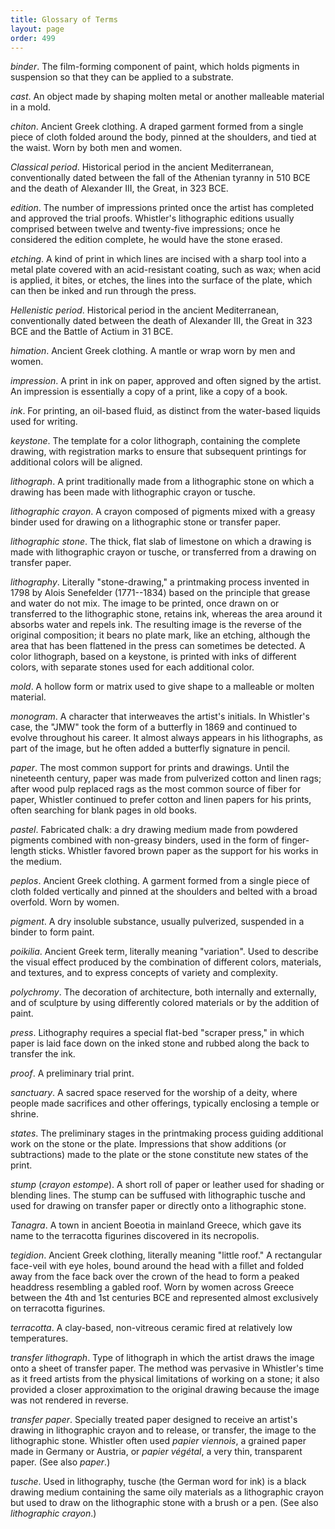 ```yaml
---
title: Glossary of Terms
layout: page
order: 499
---
```


*binder*. The film-forming component of paint, which holds pigments in suspension so that they can be applied to a substrate.

*cast*. An object made by shaping molten metal or another malleable material in a mold.

*chiton*. Ancient Greek clothing. A draped garment formed from a single piece of cloth folded around the body, pinned at the shoulders, and tied at the waist. Worn by both men and women.

*Classical period*. Historical period in the ancient Mediterranean, conventionally dated between the fall of the Athenian tyranny in 510 BCE and the death of Alexander III, the Great, in 323 BCE.

*edition*. The number of impressions printed once the artist has completed and approved the trial proofs. Whistler's lithographic editions usually comprised between twelve and twenty-five impressions; once he considered the edition complete, he would have the stone erased.

*etching*. A kind of print in which lines are incised with a sharp tool into a metal plate covered with an acid-resistant coating, such as wax; when acid is applied, it bites, or etches, the lines into the surface of the plate, which can then be inked and run through the press.

*Hellenistic period*. Historical period in the ancient Mediterranean, conventionally dated between the death of Alexander III, the Great in 323 BCE and the Battle of Actium in 31 BCE.

*himation*. Ancient Greek clothing. A mantle or wrap worn by men and women.

*impression*. A print in ink on paper, approved and often signed by the artist. An impression is essentially a copy of a print, like a copy of a book.

*ink*. For printing, an oil-based fluid, as distinct from the water-based liquids used for writing.

*keystone*. The template for a color lithograph, containing the complete drawing, with registration marks to ensure that subsequent printings for additional colors will be aligned.

*lithograph*. A print traditionally made from a lithographic stone on which a drawing has been made with lithographic crayon or tusche.

*lithographic crayon*. A crayon composed of pigments mixed with a greasy binder used for drawing on a lithographic stone or transfer paper.

*lithographic stone*. The thick, flat slab of limestone on which a drawing is made with lithographic crayon or tusche, or transferred from a drawing on transfer paper.

*lithography*. Literally "stone-drawing," a printmaking process invented in 1798 by Alois Senefelder (1771--1834) based on the principle that grease and water do not mix. The image to be printed, once drawn on or transferred to the lithographic stone, retains ink, whereas the area around it absorbs water and repels ink. The resulting image is the reverse of the original composition; it bears no plate mark, like an etching, although the area that has been flattened in the press can sometimes be detected. A color lithograph, based on a keystone, is printed with inks of different colors, with separate stones used for each additional color.

*mold*. A hollow form or matrix used to give shape to a malleable or molten material.

*monogram*. A character that interweaves the artist's initials. In Whistler's case, the "JMW" took the form of a butterfly in 1869 and continued to evolve throughout his career. It almost always appears in his lithographs, as part of the image, but he often added a butterfly signature in pencil.

*paper*. The most common support for prints and drawings. Until the nineteenth century, paper was made from pulverized cotton and linen rags; after wood pulp replaced rags as the most common source of fiber for paper, Whistler continued to prefer cotton and linen papers for his prints, often searching for blank pages in old books.

*pastel*. Fabricated chalk: a dry drawing medium made from powdered pigments combined with non-greasy binders, used in the form of finger-length sticks. Whistler favored brown paper as the support for his works in the medium.

*peplos*. Ancient Greek clothing. A garment formed from a single piece of cloth folded vertically and pinned at the shoulders and belted with a broad overfold. Worn by women.

*pigment*. A dry insoluble substance, usually pulverized, suspended in a binder to form paint.

*poikilia*. Ancient Greek term, literally meaning "variation". Used to describe the visual effect produced by the combination of different colors, materials, and textures, and to express concepts of variety and complexity.

*polychromy*. The decoration of architecture, both internally and externally, and of sculpture by using differently colored materials or by the addition of paint.

*press*. Lithography requires a special flat-bed "scraper press," in which paper is laid face down on the inked stone and rubbed along the back to transfer the ink.

*proof*. A preliminary trial print.

*sanctuary*. A sacred space reserved for the worship of a deity, where people made sacrifices and other offerings, typically enclosing a temple or shrine.

*states*. The preliminary stages in the printmaking process guiding additional work on the stone or the plate. Impressions that show additions (or subtractions) made to the plate or the stone constitute new states of the print.

*stump* (*crayon estompe*). A short roll of paper or leather used for shading or blending lines. The stump can be suffused with lithographic tusche and used for drawing on transfer paper or directly onto a lithographic stone.

*Tanagra*. A town in ancient Boeotia in mainland Greece, which gave its name to the terracotta figurines discovered in its necropolis.

*tegidion*. Ancient Greek clothing, literally meaning "little roof." A rectangular face-veil with eye holes, bound around the head with a fillet and folded away from the face back over the crown of the head to form a peaked headdress resembling a gabled roof. Worn by women across Greece between the 4th and 1st centuries BCE and represented almost exclusively on terracotta figurines.

*terracotta*. A clay-based, non-vitreous ceramic fired at relatively low temperatures.

*transfer lithograph*. Type of lithograph in which the artist draws the image onto a sheet of transfer paper. The method was pervasive in Whistler's time as it freed artists from the physical limitations of working on a stone; it also provided a closer approximation to the original drawing because the image was not rendered in reverse.

*transfer paper*. Specially treated paper designed to receive an artist's drawing in lithographic crayon and to release, or transfer, the image to the lithographic stone. Whistler often used *papier viennois*, a grained paper made in Germany or Austria, or *papier végétal*, a very thin, transparent paper. (See also *paper*.)

*tusche*. Used in lithography, tusche (the German word for ink) is a black drawing medium containing the same oily materials as a lithographic crayon but used to draw on the lithographic stone with a brush or a pen. (See also *lithographic crayon*.)
